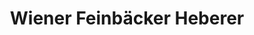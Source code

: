 ---
title: "Wiener Feinbäcker Heberer"
url: /frankfurt-am-main/wiener-feinbaecker-heberer-waldschulstrasse/
shop: Bäckerei
---